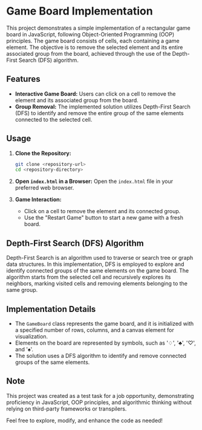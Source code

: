 # Game Board Implementation

This project demonstrates a simple implementation of a rectangular game board in JavaScript, following Object-Oriented Programming (OOP) principles. The game board consists of cells, each containing a game element. The objective is to remove the selected element and its entire associated group from the board, achieved through the use of the Depth-First Search (DFS) algorithm.

## Features

- **Interactive Game Board:** Users can click on a cell to remove the element and its associated group from the board.
- **Group Removal:** The implemented solution utilizes Depth-First Search (DFS) to identify and remove the entire group of the same elements connected to the selected cell.

## Usage

1. **Clone the Repository:**

   ```bash
   git clone <repository-url>
   cd <repository-directory>
   ```

2. **Open `index.html` in a Browser:**
   Open the `index.html` file in your preferred web browser.

3. **Game Interaction:**
   - Click on a cell to remove the element and its connected group.
   - Use the "Restart Game" button to start a new game with a fresh board.

## Depth-First Search (DFS) Algorithm

Depth-First Search is an algorithm used to traverse or search tree or graph data structures. In this implementation, DFS is employed to explore and identify connected groups of the same elements on the game board. The algorithm starts from the selected cell and recursively explores its neighbors, marking visited cells and removing elements belonging to the same group.

## Implementation Details

- The `GameBoard` class represents the game board, and it is initialized with a specified number of rows, columns, and a canvas element for visualization.
- Elements on the board are represented by symbols, such as '♢', '♣', '♡', and '♠'.
- The solution uses a DFS algorithm to identify and remove connected groups of the same elements.

## Note

This project was created as a test task for a job opportunity, demonstrating proficiency in JavaScript, OOP principles, and algorithmic thinking without relying on third-party frameworks or transpilers.

Feel free to explore, modify, and enhance the code as needed!
